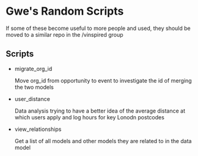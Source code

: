 # Gwe's Random Scripts

If some of these become useful to more people and used, they should be moved to a similar repo in the /vinspired group


## Scripts
+ migrate_org_id

   Move org_id from opportunity to event to investigate the id of merging the two models

+ user_distance   

   Data analysis trying to have a better idea of the average distance at which users apply and log hours for key Lonodn postcodes

+ view_relationships

   Get a list of all models and other models they are related to in the data model